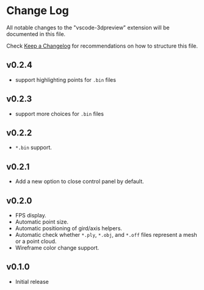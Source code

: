 # Change Log

All notable changes to the "vscode-3dpreview" extension will be documented in this file.

Check [Keep a Changelog](http://keepachangelog.com/) for recommendations on how to structure this file.
## v0.2.4
- support highlighting points for `.bin` files 

## v0.2.3
- support more choices for `.bin` files

## v0.2.2
- `*.bin` support.

## v0.2.1

- Add a new option to close control panel by default.

## v0.2.0

- FPS display.
- Automatic point size.
- Automatic positioning of gird/axis helpers.
- Automatic check whether `*.ply`, `*.obj`, and `*.off` files represent a mesh or a point cloud.
- Wireframe color change support.

## v0.1.0

- Initial release
